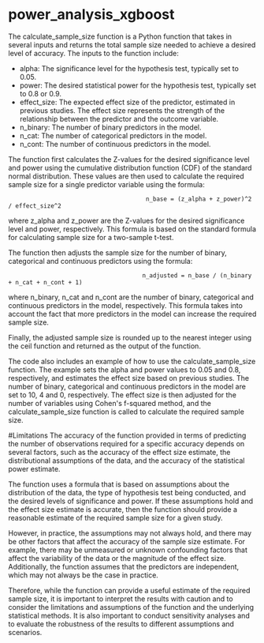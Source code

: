 # power_analysis_xgboost
The calculate_sample_size function is a Python function that takes in several inputs and returns the total sample size needed to achieve a desired level of accuracy. The inputs to the function include:

- alpha: The significance level for the hypothesis test, typically set to 0.05.
- power: The desired statistical power for the hypothesis test, typically set to 0.8 or 0.9.
- effect_size: The expected effect size of the predictor, estimated in previous studies. The effect size represents the strength of the relationship between the predictor and the outcome variable.
- n_binary: The number of binary predictors in the model.
- n_cat: The number of categorical predictors in the model.
- n_cont: The number of continuous predictors in the model.

The function first calculates the Z-values for the desired significance level and power using the cumulative distribution function (CDF) of the standard normal distribution. These values are then used to calculate the required sample size for a single predictor variable using the formula:

                                           n_base = (z_alpha + z_power)^2 / effect_size^2
                                          
where z_alpha and z_power are the Z-values for the desired significance level and power, respectively. This formula is based on the standard formula for calculating sample size for a two-sample t-test.

The function then adjusts the sample size for the number of binary, categorical and continuous predictors using the formula:

                                          n_adjusted = n_base / (n_binary + n_cat + n_cont + 1)
                                         
where n_binary, n_cat and n_cont are the number of binary, categorical and continuous predictors in the model, respectively. This formula takes into account the fact that more predictors in the model can increase the required sample size.

Finally, the adjusted sample size is rounded up to the nearest integer using the ceil function and returned as the output of the function.

The code also includes an example of how to use the calculate_sample_size function. The example sets the alpha and power values to 0.05 and 0.8, respectively, and estimates the effect size based on previous studies. The number of binary, categorical and continuous predictors in the model are set to 10, 4 and 0, respectively. The effect size is then adjusted for the number of variables using Cohen's f-squared method, and the calculate_sample_size function is called to calculate the required sample size.                                         
                       
                       
#Limitations 
The accuracy of the function provided in terms of predicting the number of observations required for a specific accuracy depends on several factors, such as the accuracy of the effect size estimate, the distributional assumptions of the data, and the accuracy of the statistical power estimate.

The function uses a formula that is based on assumptions about the distribution of the data, the type of hypothesis test being conducted, and the desired levels of significance and power. If these assumptions hold and the effect size estimate is accurate, then the function should provide a reasonable estimate of the required sample size for a given study.

However, in practice, the assumptions may not always hold, and there may be other factors that affect the accuracy of the sample size estimate. For example, there may be unmeasured or unknown confounding factors that affect the variability of the data or the magnitude of the effect size. Additionally, the function assumes that the predictors are independent, which may not always be the case in practice.

Therefore, while the function can provide a useful estimate of the required sample size, it is important to interpret the results with caution and to consider the limitations and assumptions of the function and the underlying statistical methods. It is also important to conduct sensitivity analyses and to evaluate the robustness of the results to different assumptions and scenarios.
                                         
